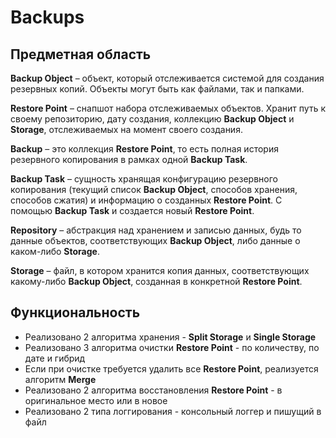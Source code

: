 # Backups

## Предметная область

**Backup Object** – объект, который отслеживается системой для создания резервных копий. Объекты могут быть как файлами, так и папками.

**Restore Point** – снапшот набора отслеживаемых объектов. Хранит путь к своему репозиторию, дату создания, коллекцию **Backup Object** и **Storage**, отслеживаемых на момент своего создания.

**Backup** – это коллекция **Restore Point**, то есть полная история резервного копирования в рамках одной **Backup Task**.

**Backup Task** – сущность хранящая конфигурацию резервного копирования (текущий список **Backup Object**, способов хранения, способов сжатия) и информацию о созданных **Restore Point**. С помощью **Backup Task** и создается новый **Restore Point**.

**Repository** – абстракция над хранением и записью данных, будь то данные объектов, соответствующих **Backup Object**, либо данные о каком-либо **Storage**.

**Storage** – файл, в котором хранится копия данных, соответствующих какому-либо **Backup Object**, созданная в конкретной **Restore Point**.

## Функциональность

- Реализовано 2 алгоритма хранения - **Split Storage** и **Single Storage**
- Реализовано 3 алгоритма очистки **Restore Point** - по количеству, по дате и гибрид
- Если при очистке требуется удалить все **Restore Point**, реализуется алгоритм **Merge**
- Реализовано 2 алгоритма восстановления **Restore Point** - в оригинальное место или в новое
- Реализовано 2 типа логгирования - консольный логгер и пишущий в файл